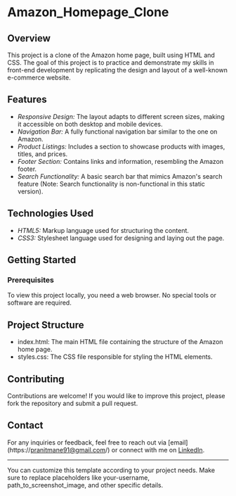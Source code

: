 # Amazon_Homepage_Clone

## Overview

This project is a clone of the Amazon home page, built using HTML and CSS. The goal of this project is to practice and demonstrate my skills in front-end development by replicating the design and layout of a well-known e-commerce website.

## Features

- *Responsive Design:* The layout adapts to different screen sizes, making it accessible on both desktop and mobile devices.
- *Navigation Bar:* A fully functional navigation bar similar to the one on Amazon.
- *Product Listings:* Includes a section to showcase products with images, titles, and prices.
- *Footer Section:* Contains links and information, resembling the Amazon footer.
- *Search Functionality:* A basic search bar that mimics Amazon's search feature (Note: Search functionality is non-functional in this static version).

## Technologies Used

- *HTML5:* Markup language used for structuring the content.
- *CSS3:* Stylesheet language used for designing and laying out the page.

## Getting Started

### Prerequisites

To view this project locally, you need a web browser. No special tools or software are required.

## Project Structure

- index.html: The main HTML file containing the structure of the Amazon home page.
- styles.css: The CSS file responsible for styling the HTML elements.

## Contributing

Contributions are welcome! If you would like to improve this project, please fork the repository and submit a pull request.

## Contact

For any inquiries or feedback, feel free to reach out via [email] (https://pranitmane91@gmail.com/) or connect with me on [LinkedIn](https://www.linkedin.com/in/pranit-mane-62641824a/).

---

You can customize this template according to your project needs. Make sure to replace placeholders like your-username, path_to_screenshot_image, and other specific details.
